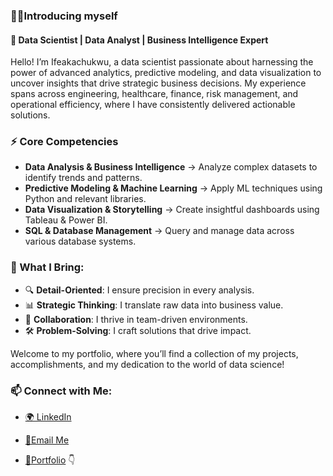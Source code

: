 ### 🙋‍♂Introducing myself

#### 🌟 Data Scientist | Data Analyst | Business Intelligence Expert

Hello! I’m Ifeakachukwu, a data scientist passionate about harnessing the power of advanced analytics, predictive modeling, and data visualization to uncover insights that drive strategic business decisions. My experience spans across engineering, healthcare, finance, risk management, and operational efficiency, where I have consistently delivered actionable solutions.


### ⚡ Core Competencies
- **Data Analysis & Business Intelligence** → Analyze complex datasets to identify trends and patterns.  
- **Predictive Modeling & Machine Learning** → Apply ML techniques using Python and relevant libraries.  
- **Data Visualization & Storytelling** → Create insightful dashboards using Tableau & Power BI.  
- **SQL & Database Management** → Query and manage data across various database systems.  
 


### 🚀 What I Bring:
- 🔍 **Detail-Oriented**: I ensure precision in every analysis.  
- 📊 **Strategic Thinking**: I translate raw data into business value.  
- 🤝 **Collaboration**: I thrive in team-driven environments.  
- 🛠 **Problem-Solving**: I craft solutions that drive impact.

Welcome to my portfolio, where you’ll find a collection of my projects, accomplishments, and my dedication to the world of data science!

### 📫 Connect with Me:
- [🌍 LinkedIn](https://www.linkedin.com/in/ifeakachukwu-otuya/)
- [📧Email Me](mailto:ifedakachuotuya@gmail.com)

- [💼Portfolio](your-portfolio-url) 👇
  
 
 
